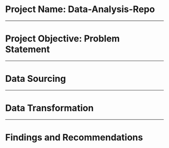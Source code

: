 # Project Name: Data-Analysis-Repo
 
----
# Project Objective: Problem Statement

----
# Data Sourcing

----
# Data Transformation
----

# Findings and Recommendations
